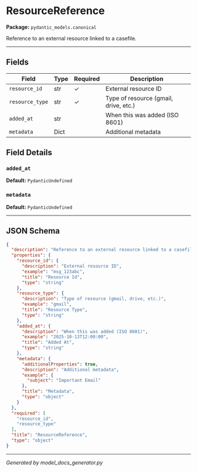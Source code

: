 # ResourceReference

**Package:** `pydantic_models.canonical`

Reference to an external resource linked to a casefile.

---

## Fields

| Field | Type | Required | Description |
|-------|------|----------|-------------|
| `resource_id` | str | ✓ | External resource ID |
| `resource_type` | str | ✓ | Type of resource (gmail, drive, etc.) |
| `added_at` | str |  | When this was added (ISO 8601) |
| `metadata` | Dict |  | Additional metadata |

## Field Details

### `added_at`

**Default:** `PydanticUndefined`

### `metadata`

**Default:** `PydanticUndefined`

---

## JSON Schema

```json
{
  "description": "Reference to an external resource linked to a casefile.",
  "properties": {
    "resource_id": {
      "description": "External resource ID",
      "example": "msg_123abc",
      "title": "Resource Id",
      "type": "string"
    },
    "resource_type": {
      "description": "Type of resource (gmail, drive, etc.)",
      "example": "gmail",
      "title": "Resource Type",
      "type": "string"
    },
    "added_at": {
      "description": "When this was added (ISO 8601)",
      "example": "2025-10-13T12:00:00",
      "title": "Added At",
      "type": "string"
    },
    "metadata": {
      "additionalProperties": true,
      "description": "Additional metadata",
      "example": {
        "subject": "Important Email"
      },
      "title": "Metadata",
      "type": "object"
    }
  },
  "required": [
    "resource_id",
    "resource_type"
  ],
  "title": "ResourceReference",
  "type": "object"
}
```

---

*Generated by model_docs_generator.py*
